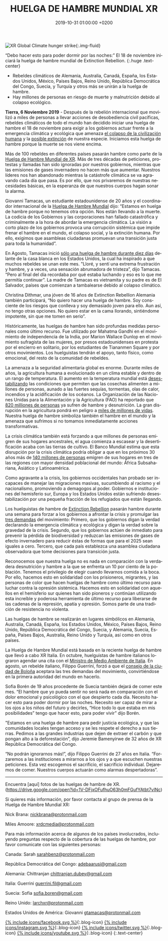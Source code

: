 ﻿---
layout: page-small-width
lang: es
title: "HUELGA DE HAMBRE MUNDIAL XR"
slug: global-hunger-strike
date: 2019-10-31 01:00:00 +0200
categories:
  - blog
published: true
image: /assets/img/blog/2019/10/31/hunger-skull-cropped.jpg
header-class: "bg-black text-light-gray"
banner: 
---
![XR Global Climate hunger strike](/assets/img/blog/2019/10/31/hunger-skull-cropped.jpg "HUELGA DE HAMBRE MUNDIAL XR"){:.img-fluid}


“Debo hacer esto para poder dormir por las noches:” El 18 de noviembre iniciará la huelga de hambre mundial de Extinction Rebellion.
{:.huge .text-center}  

-   Rebeldes climáticos de Alemania, Australia, Canadá, España, los Estados Unidos, México, Países Bajos, Reino Unido, República Democrática del Congo, Suecia, y Turquía y otros más se unirán a la huelga de hambre.
-   Hay millones de personas en riesgo de muerte y malnutrición debido al colapso ecológico.

**Tierra, 6 Noviembre 2019** - Después de la rebelión internacional que movilizó a miles de personas a llevar acciones de desobediencia civil pacíficas, rebeldes climáticos de todo el mundo han decidido iniciar una huelga de hambre el 18 de noviembre para exigir a los gobiernos actuar frente a la emergencia climática y ecológica que amenaza [el colapso de la civilización humana](https://www.theguardian.com/environment/2018/nov/03/stop-biodiversity-loss-or-we-could-face-our-own-extinction-warns-un) y la [posible extinción](https://imf.org/en/Publications/WP/Issues/2019/09/04/Macroeconomic-and-Financial-Policies-for-Climate-Change-Mitigation-A-Review-of-the-Literature-48612) de nuestra especie. Iniciamos esta huelga de hambre porque la muerte se nos viene encima.

Más de 100 rebeldes en diferentes países pasarán hambre como parte de la [Huelga de Hambre Mundial de XR](https://rebellion.earth/event/global-hunger-strike/).  Más de tres décadas de peticiones, protestas y llamadas han sido ignoradas por nuestros gobiernos, mientras que las emisiones de gases invernadero no hacen más que aumentar. Nuestros líderes nos han abandonado mientras la catástrofe climática se va agravando cada día que pasa. Es por ello, que nos privaremos de nuestras necesidades básicas, en la esperanza de que nuestros cuerpos hagan sonar la alarma.

Giovanni Tamacas, un estudiante estadounidense de 20 años y el coordinador internacional de la [Huelga de Hambre Mundial](https://rebellion.global/newsletters/2019/10/31/global-hunger-strike/) dijo: “Estamos en huelga de hambre porque no tenemos otra opción. Nos están llevando a la muerte. La codicia de los Gobiernos y las corporaciones han fallado catastrófica y criminalmente a la hora de abordar la emergencia climática. La visión a corto plazo de los gobiernos provoca una corrupción sistémica que impide frenar el hambre en el mundo, el colapso social, y la extinción humana. Por ello, exigimos que asambleas ciudadanas promuevan una transición justa para toda la humanidad”.

 En Agosto, Tamacas inició [sólo una huelga de hambre durante diez días](https://www.theguardian.com/environment/2019/aug/09/hunger-strike-teen-giovanni-tamacas-climate-crisis) delante de la casa blanca en los Estados Unidos, la cual ha inspirado a que muchos rebeldes se unan este mes. "Lloré, y sentí una extrema frustración y hambre, y a veces, una sensación abrumadora de tristeza”, dijo Tamacas. “Pero al final del día recordaba por qué estaba luchando y eso es lo que me permitía continuar”. La madre de Tamacas es vietnamita y su padre es de El Salvador, países que comienzan a tambalearse debido al colapso climático.

Christina Dithmar, una jóven de 16 años de Extinction Rebellion Alemania también participará, “No quiero hacer una huelga de hambre. Soy consciente de los riesgos que conlleva y soy demasiado joven para ello. Aun así, no tengo otras opciones. No quiero estar en la cama llorando, sintiéndome impotente, sin que me tomen en serio”.
 
Históricamente, las huelgas de hambre han sido profundas medidas personales como último recurso. Fue utilizado por Mahatma Gandhi en el movimiento de independencia de la India, por Marion Wallace Dunlop en el movimiento sufragista de las mujeres, por presos estadounidenses en protesta por el encierro en solitario, por los estudiantes de Tiananmen Square y por otros movimientos. Los huelguistas tendrán el apoyo, tanto físico, como emocional, del resto de la comunidad de rebeldes.

La amenaza a la seguridad alimentaria global es enorme. Durante miles de años, la agricultura humana a evolucionado en un clima estable y dentro de un rango de temperatura. El aumento en la temperatura mundial está [desestabilizando](https://www.reuters.com/article/global-climatechange-wheat/fifth-of-worlds-calories-threatened-as-climate-scientists-sound-alarm-over-wheat-idUSL5N26G5QD) las condiciones que permiten que las cosechas alimenten a millones de personas, aunado a las fuertes sequías, tormentas, olas de calor, incendios y la acidificación de los océanos. La Organización de las Naciones Unidas para la Alimentación y la Agricultura (FAO) ha reportado que [820 milliones de personas](http://www.fao.org/state-of-food-security-nutrition/en/) ya sufren de hambre y desnutrición. La gran disrupción en la agricultura pondrá en peligro a [miles de millones de vidas](https://www.theguardian.com/environment/2019/may/18/climate-crisis-heat-is-on-global-heating-four-degrees-2100-change-way-we-live). Nuestra huelga de hambre simboliza también el hambre en el mundo y la amenaza que sufrimos si no tomamos inmediatamente acciones transformativas.

La crisis climática también está forzando a que millones de personas emigren de sus hogares ancestrales, el agua comienza a escasear y la desertificación acaba con las tierras de cultivo. El Banco Mundial estima que esta disrupción por la crisis climática podría obligar a que en los próximos 30 años más de [140 millones de personas](https://www.worldbank.org/en/news/press-release/2018/03/19/climate-change-could-force-over-140-million-to-migrate-within-countries-by-2050-world-bank-report) emigren de sus hogares en tres de las regiones con mayor densidad poblacional del mundo: África Subsahariana, Asiático y Latinoamérica.

Como agravante a la crisis, los gobiernos occidentales han probado ser incapaces de manejar las migraciones masivas, sucumbiendo al racismo y el nacionalismo, promoviendo a demagogos al poder. Gobiernos e instituciones del hemisferio sur, Europa y los Estados Unidos están sufriendo desestabilización por una pequeña fracción de los refugiados que están llegando.
  
Los huelguistas de hambre de [Extinction Rebellion](https://rebellion.earth/) pasarán hambre durante una semana para forzar a los gobiernos a afrontar la crisis y promulgar las  [tres demandas](https://rebellion.earth/the-truth/demands/) del movimiento: 
Primero, que los gobiernos digan la verdad declarando la emergencia climática y ecológica y digan la verdad sobre la gravedad de la crisis.
Segundo, que los gobiernos actúen de inmediato para prevenir la pérdida de biodiversidad y reduzcan las emisiones de gases de efecto invernadero para reducir éstas de formas que para el 2025 sean iguales a cero.
Tercero, que cada país establezca una asamblea ciudadana observadora que tome decisiones para transición justa.

Reconocemos que nuestra huelga no es nada en comparación con la verdadera desnutrición y hambre a la que se enfrenta un 10 por ciento de la población. Tenemos el privilegio de elegir cuando llevarnos comida a la boca. Por ello, hacemos esto en solidaridad con los prisioneros, migrantes, y las personas de color que hacen huelgas de hambre como último recurso para luchar contra la opresión sistémica. Hacemos esto en solidaridad con aquellos en el hemisferio sur quienes han sido pioneros y continúan utilizando esta increíble y poderosa herramienta de último recurso para liberarse de las cadenas de la represión, apatía y opresión. Somos parte de una tradición de resistencia no violenta.

Las huelgas de hambre se realizarán en lugares simbólicos en Alemania, Australia, Canadá, España, los Estados Unidos, México, Países Bajos, Reino Unido, República Democrática del Congo, Suecia, y Alemania, Suecia, España, Países Bajos, Australia, Reino Unido y Turquía, así como en otros países.

La Huelga de Hambre Mundial está basada en la reciente huelga de hambre que llevó a cabo XR Italia. En octubre, huelguistas de hambre italianos lograron agendar una cita con el [Ministro de Medio Ambiente de Italia](https://rebellion.earth/2019/10/12/rebel-daily-5-non-violently-hitting-our-stride/). En agosto, un rebelde italiano, Filippo Guerrini, forzó a que el [consejo de la ciudad de Boloña](https://www.ilfattoquotidiano.it/2019/10/02/bologna-la-citta-dichiara-stato-di-emergenza-climatica-e-lo-fa-accettando-il-manifesto-degli-attivisti-di-extinction-rebellion/5491110/) aceptara las tres demandas del movimiento, convirtiéndose en la primera autoridad del mundo en hacerlo.

Sofia Borén de 19 años procedente de Suecia también dejará de comer este mes. “El hambre que yo pueda sentir no será nada en comparación con el dolor emocional y psicológico con el que despierto cada día. Necesito hacer esto para poder dormir por las noches. Necesito ser capaz de mirar a los ojos a los niños del futuro y decirles, “Hice todo lo que estaba en mis posibilidades” tengo que hacer esto, para poder vivir” dijo Borén.

"Estamos en una huelga de hambre para pedir justicia ecológica, y que las comunidades locales tengan acceso y se les respete el derecho a sus tierras. Pedimos a las grandes industrias que dejen de extraer el carbón y que pongan alto a la deforestación”, dijo Jeremie Bamenyirwe de 32 años de XR República Democrática del Congo.

“No podrán ignorarnos más!”, dijo Filippo Guerrini de 27 años en Italia. “Forzaremos a las instituciones a mirarnos a los ojos y a que escuchen nuestras peticiones. Esta vez escogemos el sacrificio, el sacrificio individual. Dejaremos de comer. Nuestros cuerpos actuarán como alarmas despertadoras”.

***
Encuentra [aquí] fotos de las huelgas de hambre de XR.
(https://drive.google.com/open?id=1V-DFjxOFufhuO63h0mFGufYAtbt7vINc)

Si quieres más información, por favor contacta al grupo de prensa de la Huelga de Hambre Mundial XR:

Nick Brana: [nickbrana@protonmail.com](mailto:nickbrana@protonmail.com)

Miles Amoore: [xrdcmedia@protonmail.com](mailto:xrdcmedia@protonmail.com)

Para más información acerca de algunos de los países involucrados, incluyendo preguntas respecto de la cobertura de las huelgas de hambre, por favor comunicate con las siguientes personas:

Canada: Sarah [sarahbenz@protonmail.com](mailto:sarahbenz@protonmail.com)

República Democrática del Congo: [adebaarusi@gmail.com](mailto:adebaarusi@gmail.com)

Alemania: Chittranjan [chittranjan.dubey@gmail.com](mailto:chittranjan.dubey@gmail.com)

Italia: Guerrini [guerrini.fil@gmail.com](mailto:guerrini.fil@gmail.com)

Suecia: Sofia [sofia.boren@gmail.com](mailto:sofia.boren@gmail.com)

Reino Unido: [larchxr@protonmail.com](mailto:larchxr@protonmail.com)

Estados Unidos de América: Giovanni [gtamacas@protonmail.com](mailto:gtamacas@protonmail.com)

  
[{% include icons/facebook.svg %}](https://www.facebook.com/ExtinctionRebellion/){:.blog-icon}
  [{% include icons/instagram.svg %}](https://www.instagram.com/extinctionrebellion/){:.blog-icon} 
  [{% include icons/twitter.svg %}](https://twitter.com/extinctionr){:.blog-icon} 
  [{% include icons/youtube.svg %}](https://www.youtube.com/channel/UCYThdLKE6TDwBJh-qDC6ICA){:.blog-icon}
{:.text-center} 

